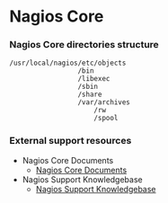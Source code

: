 # Nagios Core

### Nagios Core directories structure

    /usr/local/nagios/etc/objects
                     /bin
                     /libexec
                     /sbin
                     /share
                     /var/archives
                         /rw
                         /spool



### External support resources

- Nagios Core Documents
    + [Nagios Core Documents](https://assets.nagios.com/downloads/nagioscore/docs/nagioscore/4/en/toc.html)
- Nagios Support Knowledgebase
    + [Nagios Support Knowledgebase](https://support.nagios.com/kb/category.php)
